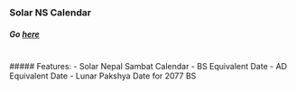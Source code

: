 ### Solar NS Calendar
##### Go [here](https://brihat-rb.github.io/solarnscalendar/solarnscalendar.html/)
<br />
##### Features:
 - Solar Nepal Sambat Calendar
 - BS Equivalent Date
 - AD Equivalent Date
 - Lunar Pakshya Date for 2077 BS
